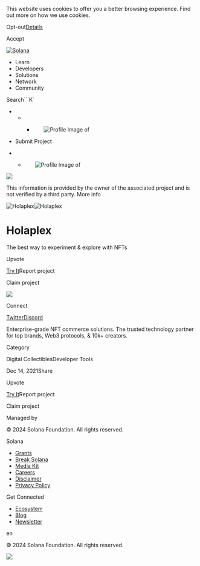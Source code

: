 This website uses cookies to offer you a better browsing experience. Find out
more on how we use cookies.

Opt-out[Details](/privacy-policy#collection-of-information)

Accept

[![Solana](/_next/static/media/logotype.e4df684f.svg)](/)

  * Learn
  * Developers
  * Solutions
  * Network
  * Community

Search```K`

  *   *   * ![](data:image/svg+xml,%3csvg%20xmlns=%27http://www.w3.org/2000/svg%27%20version=%271.1%27%20width=%2728%27%20height=%2728%27/%3e)![Profile Image of ](/_next/static/media/ecosystem_user.7ebb52fa.svg)

  * Submit Project
  *   * ![](data:image/svg+xml,%3csvg%20xmlns=%27http://www.w3.org/2000/svg%27%20version=%271.1%27%20width=%2728%27%20height=%2728%27/%3e)![Profile Image of ](/_next/static/media/ecosystem_user.7ebb52fa.svg)

![](/_next/image?url=%2F_next%2Fstatic%2Fmedia%2Fhero.631479cd.png&w=3840&q=75)

This information is provided by the owner of the associated project and is not
verified by a third party. More info

![Holaplex](/_next/image?url=%2Fapi%2Fprojectimg%2Fckx6bqmrb012409l3z9v3ot50%3Ftype%3DLOGO&w=3840&q=75)![Holaplex](/_next/image?url=%2Fapi%2Fprojectimg%2Fckx6bqmrb012409l3z9v3ot50%3Ftype%3DLOGO&w=3840&q=75)

# Holaplex

The best way to experiment & explore with NFTs

Upvote

[Try It](https://www.holaplex.com/)Report project

Claim project

![](/api/projectimg/ckx6bqmrb012409l3z9v3ot50?type=IMG&number=0)

Connect

[Twitter](https://twitter.com/holaplex)[Discord](https://discord.com/invite/xGmjwNTTtD)

Enterprise-grade NFT commerce solutions. The trusted technology partner for
top brands, Web3 protocols, & 10k+ creators.

Category

Digital CollectiblesDeveloper Tools

Dec 14, 2021Share

Upvote

[Try It](https://www.holaplex.com/)Report project

Claim project

Managed by

[](/)

[](/youtube)[](/twitter)[](/discord)[](/reddit)[](/github)[](/telegram)

© 2024 Solana Foundation. All rights reserved.

Solana

  * [Grants](https://solana.org/grants)
  * [Break Solana](https://break.solana.com/)
  * [Media Kit](/branding)
  * [Careers](https://jobs.solana.com/)
  * [Disclaimer](/tos)
  * [Privacy Policy](/privacy-policy)

Get Connected

  * [Ecosystem](/ecosystem)
  * [Blog](/news)
  * [Newsletter](/newsletter)

en

© 2024 Solana Foundation. All rights reserved.

![](/api/projectimg/ckx6bqmrb012409l3z9v3ot50?type=IMG&number=0)

